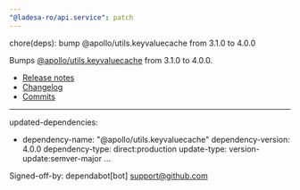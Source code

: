 ```yaml
---
"@ladesa-ro/api.service": patch
---
```


chore(deps): bump @apollo/utils.keyvaluecache from 3.1.0 to 4.0.0

Bumps [@apollo/utils.keyvaluecache](https://github.com/apollographql/apollo-utils/tree/HEAD/packages/keyValueCache) from 3.1.0 to 4.0.0.
- [Release notes](https://github.com/apollographql/apollo-utils/releases)
- [Changelog](https://github.com/apollographql/apollo-utils/blob/main/packages/keyValueCache/CHANGELOG.md)
- [Commits](https://github.com/apollographql/apollo-utils/commits/@apollo/utils.keyvaluecache@4.0.0/packages/keyValueCache)

---
updated-dependencies:
- dependency-name: "@apollo/utils.keyvaluecache"
  dependency-version: 4.0.0
  dependency-type: direct:production
  update-type: version-update:semver-major
...

Signed-off-by: dependabot[bot] <support@github.com>
